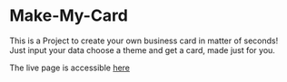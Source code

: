 # Make-My-Card
This is a Project to create your own business card in matter of seconds! Just input your data choose a theme and get a card, made just for you.

The live page is accessible [here](https://vansh-goel.github.io/Make-My-Card/)
